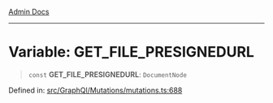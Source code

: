 [Admin Docs](/)

***

# Variable: GET\_FILE\_PRESIGNEDURL

> `const` **GET\_FILE\_PRESIGNEDURL**: `DocumentNode`

Defined in: [src/GraphQl/Mutations/mutations.ts:688](https://github.com/PalisadoesFoundation/talawa-admin/blob/main/src/GraphQl/Mutations/mutations.ts#L688)
